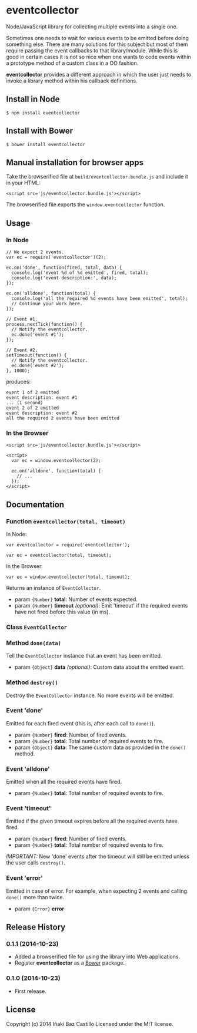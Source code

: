 # eventcollector

Node/JavaScript library for collecting multiple events into a single one.

Sometimes one needs to wait for various events to be emitted before doing something else. There are many solutions for this subject but most of them require passing the event callbacks to that library/module. While this is good in certain cases it is not so nice when one wants to code events within a prototype method of a custom class in a OO fashion.

**eventcollector** provides a different approach in which the user just needs to invoke a library method within his callback definitions.

## Install in Node

```
$ npm install eventcollector
```

## Install with Bower

```
$ bower install eventcollector
```

## Manual installation for browser apps

Take the browserified file at `build/eventcollector.bundle.js` and include it in your HTML:

```
<script src='js/eventcollector.bundle.js'></script>
```

The browserified file exports the `window.eventcollector` function.


## Usage

### In Node

```
// We expect 2 events.
var ec = require('eventcollector')(2);

ec.on('done', function(fired, total, data) {
  console.log('event %d of %d emitted', fired, total);
  console.log('event description:', data);
});

ec.on('alldone', function(total) {
  console.log('all the required %d events have been emitted', total);
  // Continue your work here.
});

// Event #1.
process.nextTick(function() {
  // Notify the eventcollector.
  ec.done('event #1');
});

// Event #2.
setTimeout(function() {
  // Notify the eventcollector.
  ec.done('event #2');
}, 1000);
```

produces:

```
event 1 of 2 emitted
event description: event #1
... (1 second)
event 2 of 2 emitted
event description: event #2
all the required 2 events have been emitted
```

### In the Browser

```
<script src='js/eventcollector.bundle.js'></script>

<script>
  var ec = window.eventcollector(2);

  ec.on('alldone', function(total) {
    // ...
  });
</script>
```


## Documentation

### Function `eventcollector(total, timeout)`

In Node:
```
var eventcollector = require('eventcollector');

var ec = eventcollector(total, timeout);
```

In the Browser:
```
var ec = window.eventcollector(total, timeout);
```

Returns an instance of `EventCollector`.
* param `{Number}` **total**: Number of events expected.
* param `{Number}` **timeout** *(optional)*: Emit 'timeout' if the required events have not fired before this value (in ms).

### Class `EventCollector`

### Method `done(data)`

Tell the `EventCollector` instance that an event has been emitted.
* param `{Object}` **data** *(optional)*: Custom data about the emitted event.

### Method `destroy()`

Destroy the `EventCollector` instance. No more events will be emitted.

### Event 'done'

Emitted for each fired event (this is, after each call to `done()`).
* param `{Number}` **fired**: Number of fired events.
* param `{Number}` **total**: Total number of required events to fire.
* param `{Object}` **data**: The same custom data as provided in the `done()` method.

### Event 'alldone'

Emitted when all the required events have fired.
* param `{Number}` **total**: Total number of required events to fire.

### Event 'timeout'

Emitted if the given timeout expires before all the required events have fired.
* param `{Number}` **fired**: Number of fired events.
* param `{Number}` **total**: Total number of required events to fire.

*IMPORTANT:* New 'done' events after the timeout will still be emitted unless the user calls `destroy()`.

### Event 'error'

Emitted in case of error. For example, when expecting 2 events and calling `done()` more than twice.
* param `{Error}` **error**


## Release History

### 0.1.1 (2014-10-23)
* Added a browserified file for using the library into Web applications.
* Register **eventcollector** as a [Bower](http://bower.io/) package.

### 0.1.0 (2014-10-23)
* First release.

## License

Copyright (c) 2014 Iñaki Baz Castillo
Licensed under the MIT license.
